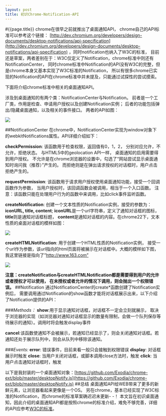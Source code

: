 ```yaml
---
layout: post
title: 初识Chrome-Notification-API
---
```

#{{page.title}}
chrome在很早之前就推出了桌面通知API，
chrome自己的API标准可以参考这个链接：
[http://dev.chromium.org/developers/design-documents/desktop-notifications/api-specification](http://dev.chromium.org/developers/design-documents/desktop-notifications/api-specification)
，同时notification也纳入了W3C的标准，
目前还是草案，两者差别在于：W3C仅定义了Notification，chrome标准中则还有NotificationCenter，
同时chrome标准中Notification的API没有W3C的完整，但是chrome本身又基本实现了W3C标准的Notification，
所以有很多chrome已实现的Notification的API在chrome标准中并未提及，只能通过试探性的尝试摸索。

下面将介绍chrome标准中相关的桌面通知API。

涉及到桌面通知的有两个类：NotificationCenter与Notification。 前者是一个工厂类，作用是检查、申请用户授权以及创建Notification实例；
后者的功能包括弹出/隐藏桌面通知，以及相关的事件接口。 两者的API如图：

<img src="https://lh4.googleusercontent.com/g9yDWx_XEBnmR4iBtxtEU_tKzTQvcSESGpG-JsBhndK7mshZ7kqQk1KRg8dubH7OJ63toM-rAFbBGWkPJ0OjggMVD43EWhLChVXmv5nT_LdcTv-X3aA" />

##NotificationCenter
在chrome中，NotificationCenter实现为window对象下的webkitNotifications属性。API详细介绍如下：

<b>checkPermission</b>: 该函数用于检查权限，返回值有0，1，2， 分别对应允许，不允许，拒绝状态。
与HTML5中的geolocation API一样， 桌面通知的启用需要得到用户授权。
不允许是在chrome浏览器的设置中，勾选了“网站尝试显示桌面通知时询问我（推荐）”产生的。
而拒绝则是在弹出请求授权的对话框时，用户点击拒绝产生的。

<b>requestPermission</b>: 该函数用于请求用户授权使用桌面通知功能，接受一个回调函数作为参数，
当用户授权时，该回调函数会被调用，相当于一个入口函数。
</b>注意：该函数只能在处理用户行为的函数中来调用，比如click事件监听函数。</b>

<b>createNotification</b>: 创建一个文本性质的Notification实例，接受的参数为：<b>iconURL, title, content</b>;
<b>iconURL</b>是一个url字符串，定义了通知对话框的图标，<b>title</b>则是通知对话框标题，
<b>content</b>是通知对话框的内容。在chrome22下，文本性质的桌面对话框的模样如图：

<img src="https://lh5.googleusercontent.com/-NKZVKEL8dDJS3K0uqWdGqH6ZiHdGKnMjGS8sNtonqdK5s_mkegl-MeIIWIE6R4yzQ71lBO4Y8KPjYVmoU70J-V4zXSzGQzFoyzd04rH5WP5N34NHgg" >

<b>createHTMLNotification</b>: 用于创建一个HTML性质的Notification实例，
接受一个url作为参数，该url指向的html页面将被展示在对话框中。大概的模样如下图，我这里链接是指向了”http://www.163.com”

<img src="https://lh3.googleusercontent.com/YViwwEzip3z9HYVuUQs0cz15RT5mnR1-8zodEnm5AL1spFYB8wbWiP2EaAMpcUpMk16w5Lx_XfVfge-qFnb-dZ8n_I0WQRAhP30isPyPxa29BoQESQY" >

<b>注意：createNotification与createHTMLNotification都是需要得到用户的允许或者授权才可以使用，
在未授权或者允许的情况下调用，则会抛出一个权限错误。</b>
##Notification
通过NotificationCenter的create*函数创建了Notification实例后，
需要调用通过Notification的show函数才能将对话框展示出来，以下介绍了Notification提供的API：

###<em>Methods：</em>
<b>show</b>:用于显示通知对话框，对话框不一定会立刻就展示，
取决于浏览器的实现（如浏览器对通知对话框显示的数量有限制，会做一个队列保存等待展示的通知）。调用时将会触发display事件

<b>cancel</b>:该函数使通知不会被展示，若通知已经显示了，则会关闭通知对话框。若通知还处于展示队列中，则会从队列中移除该通知。

###<em>Events:</em>
<b>error</b>: 错误事件，目前来看一般只会接触到权限错误
<b>display</b>: 对话框展示时触发
<b>close</b>: 当用户关闭对话框，或脚本调用close方法时，触发
<b>click</b>: 当用户点击通知对话框时，触发

以下是我封装的一个桌面通知对象：[https://github.com/Exodia/chrome-ext/blob/master/desktopNotify.js](https://github.com/Exodia/chrome-ext/blob/master/desktopNotify.js)
##总结
桌面通知API给WEB带来了更多的新鲜元素，让浏览器看起来更像是一个OS。
另在chrome，基本已经实现了W3C标准的Notification，而chrome的标准草案确迟迟未更新- -！
本文旨在初识桌面通知，因此介绍的桌面通知API都是按照chrome的标准介绍，难免不够完善，详细的API应参考[W3C的标准](http://dvcs.w3.org/hg/notifications/raw-file/tip/Overview.html/)。